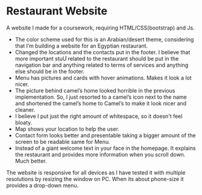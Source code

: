 # Restaurant Website
A website I made for a coursework, requiring HTML/CSS(bootstrap) and Js. 
  - The color scheme used for this is an Arabian/desert theme, considering that I’m
  building a website for an Egyptian restaurant.
  - Changed the locations and the contacts put in the footer. I believe that more
  important stuƯ related to the restaurant should be put in the navigation bar and
  anything related to terms of services and anything else should be in the footer.
  - Menu has pictures and cards with hover animations. Makes it look a lot nicer.
  - The picture behind camel’s home looked horrible in the previous
  implementation. So, I just resorted to a camel’s icon next to the name and
  shortened the camel’s home to Camel’s to make it look nicer and cleaner.
  - I believe I put just the right amount of whitespace, so it doesn't feel bloaty.
  - Map shows your location to help the user.
  - Contact form looks better and presentable taking a bigger amount of the screen
  to be readable same for Menu.
  - Instead of a giant welcome text in your face in the homepage. It explains the
  restaurant and provides more information when you scroll down. Much better.

The website is responsive for all devices as I have tested it with multiple
resolutions by resizing the window on PC. When its about phone-size it provides
a drop-down menu. 
